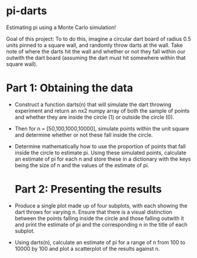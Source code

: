 # pi-darts
Estimating pi using a Monte Carlo simulation!

Goal of this project:
To to do this, imagine a circular dart board of radius 0.5 units pinned to a square wall, and randomly throw darts at the wall. Take note of where the darts hit the wall and whether or not they fall within our outwith the dart board (assuming the dart must hit somewhere within that square wall).

# Part 1: Obtaining the data
 - Construct a function darts(n) that will simulate the dart throwing experiment and return an nx2 numpy array of both the sample of points and whether they are inside the circle (1) or outside the circle (0).

- Then for n = [50,100,1000,10000], simulate points within the unit square and determine whether or not these fall inside the circle.

- Determine mathematically how to use the proportion of points that fall inside the circle to estimate pi. Using these simulated points, calculate an estimate of pi for each n and store these in a dictionary with the keys being the size of n and the values of the estimate of pi.

  # Part 2: Presenting the results
- Produce a single plot made up of four subplots, with each showing the dart throws for varying n. Ensure that there is a visual distinction between the points falling inside the circle and those falling outwith it and print the estimate of pi and the corresponding n in the title of each subplot.

- Using darts(n), calculate an estimate of pi for a range of n from 100 to 10000 by 100 and plot a scatterplot of the results against n.
